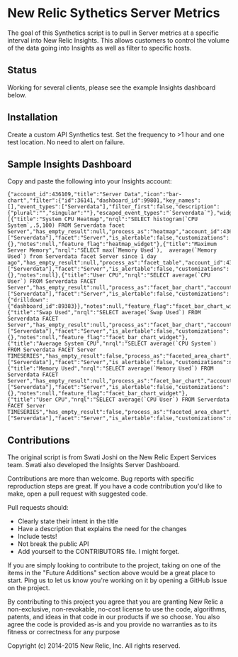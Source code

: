 New Relic Sythetics Server Metrics
=========

The goal of this Synthetics script is to pull in Server metrics at a specific 
interval into New Relic Insights. This allows customers to control the
volume of the data going into Insights as well as filter to specific hosts.

Status
------

Working for several clients, please see the example Insights dashboard below.


Installation
------------

Create a custom API Synthetics test. Set the frequency to >1 hour and one test location. No need to alert on failure.


Sample Insights Dashboard
-------------

Copy and paste the following into your Insights account:

```
{"account_id":436109,"title":"Server Data","icon":"bar-chart","filter":{"id":36141,"dashboard_id":99801,"key_names":[],"event_types":["Serverdata"],"filter_first":false,"description":{"plural":"","singular":""},"escaped_event_types":"`Serverdata`"},"widgets":[{"title":"System CPU Heatmap","nrql":"SELECT histogram(`CPU System`,.5,100) FROM Serverdata facet Server","has_empty_result":null,"process_as":"heatmap","account_id":436109,"width":1,"height":1,"row":1,"column":1,"event_types":["Serverdata"],"facet":"Server","is_alertable":false,"customizations":{},"notes":null,"feature_flag":"heatmap_widget"},{"title":"Maximum Server Memory","nrql":"SELECT max(`Memory Used`),  average(`Memory Used`) from Serverdata facet Server since 1 day ago","has_empty_result":null,"process_as":"facet_table","account_id":436109,"width":1,"height":1,"row":1,"column":2,"event_types":["Serverdata"],"facet":"Server","is_alertable":false,"customizations":{},"notes":null},{"title":"User CPU","nrql":"SELECT average(`CPU User`) FROM Serverdata FACET Server","has_empty_result":null,"process_as":"facet_bar_chart","account_id":436109,"width":1,"height":1,"row":1,"column":3,"event_types":["Serverdata"],"facet":"Server","is_alertable":false,"customizations":{"drilldown":{"dashboard_id":89383}},"notes":null,"feature_flag":"facet_bar_chart_widget"},{"title":"Swap Used","nrql":"SELECT average(`Swap Used`) FROM Serverdata FACET Server","has_empty_result":null,"process_as":"facet_bar_chart","account_id":436109,"width":1,"height":1,"row":2,"column":1,"event_types":["Serverdata"],"facet":"Server","is_alertable":false,"customizations":{},"notes":null,"feature_flag":"facet_bar_chart_widget"},{"title":"Average System CPU","nrql":"SELECT average(`CPU System`) FROM Serverdata FACET Server TIMESERIES","has_empty_result":false,"process_as":"faceted_area_chart","account_id":436109,"width":2,"height":1,"row":2,"column":2,"event_types":["Serverdata"],"facet":"Server","is_alertable":false,"customizations":null,"notes":null},{"title":"Memory Used","nrql":"SELECT average(`Memory Used`) FROM Serverdata FACET Server","has_empty_result":null,"process_as":"facet_bar_chart","account_id":436109,"width":1,"height":1,"row":3,"column":1,"event_types":["Serverdata"],"facet":"Server","is_alertable":false,"customizations":{},"notes":null,"feature_flag":"facet_bar_chart_widget"},{"title":"User CPU","nrql":"SELECT average(`CPU User`) FROM Serverdata FACET Server TIMESERIES","has_empty_result":false,"process_as":"faceted_area_chart","account_id":436109,"width":2,"height":1,"row":3,"column":2,"event_types":["Serverdata"],"facet":"Server","is_alertable":false,"customizations":null,"notes":null}]}
```


Contributions
-------------

The original script is from Swati Joshi on the New Relic Expert Services team. Swati also developed the Insights Server Dashboard.

Contributions are more than welcome. Bug reports with specific reproduction
steps are great. If you have a code contribution you'd like to make, open a
pull request with suggested code.

Pull requests should:

 * Clearly state their intent in the title
 * Have a description that explains the need for the changes
 * Include tests!
 * Not break the public API
 * Add yourself to the CONTRIBUTORS file. I might forget.

If you are simply looking to contribute to the project, taking on one of the
items in the "Future Additions" section above would be a great place to start.
Ping us to let us know you're working on it by opening a GitHub Issue on the
project.

By contributing to this project you agree that you are granting New Relic a
non-exclusive, non-revokable, no-cost license to use the code, algorithms,
patents, and ideas in that code in our products if we so choose. You also agree
the code is provided as-is and you provide no warranties as to its fitness or
correctness for any purpose

Copyright (c) 2014-2015 New Relic, Inc. All rights reserved.

